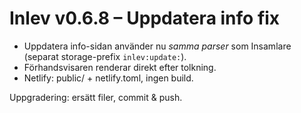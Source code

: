 # Inlev v0.6.8 – Uppdatera info fix
- Uppdatera info-sidan använder nu *samma parser* som Insamlare (separat storage-prefix `inlev:update:`).
- Förhandsvisaren renderar direkt efter tolkning.
- Netlify: public/ + netlify.toml, ingen build.

Uppgradering: ersätt filer, commit & push.
